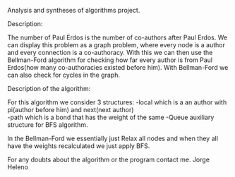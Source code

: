 
Analysis  and syntheses of algorithms project. 

Description:

The number of Paul Erdos is the number of co-authors after Paul Erdos. We can display this problem as a graph problem, where every node is a author and every connection is a co-authoracy. With this we can then use the Bellman-Ford algorithm for checking how far every author is from Paul Erdos(how many co-authoracies existed before him). With Bellman-Ford we can also check for cycles in the graph.

Description of the algorithm:

For this algorithm we consider 3 structures:
  -local which is a an author with pi(author before him) and next(next author)  
  -path which is a bond that has the weight of the same 
  -Queue auxiliary structure for BFS algorithm.
  
In the Bellman-Ford we essentially just Relax all nodes and when they all have the weights recalculated we just apply BFS.


For any doubts about the algorithm or the program contact me.
Jorge Heleno
